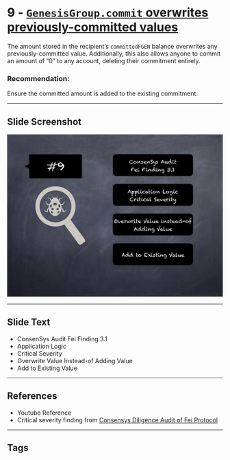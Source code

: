 
# 9 - [`GenesisGroup.commit` overwrites previously-committed values](./`GenesisGroup.commit`%20overwrites%20previously-committed%20values.md)

The amount stored in the recipient’s `committedFGEN` balance overwrites any previously-committed value. Additionally, this also allows anyone to commit an amount of “0” to any account, deleting their commitment entirely.
### Recommendation:
Ensure the committed amount is added to the existing commitment.
___
## Slide Screenshot
![009.jpg](../../images/7.%20Audit%20Findings%20101/009.jpg)
___
## Slide Text
- ConsenSys Audit Fei Finding 3.1
- Application Logic
- Critical Severity
- Overwrite Value Instead-of Adding Value
- Add to Existing Value
___
## References
- Youtube Reference
- Critical severity finding from [Consensys Diligence Audit of Fei Protocol](https://consensys.net/diligence/audits/2021/01/fei-protocol/#genesisgroup-commit-overwrites-previously-committed-values)
___
## Tags
